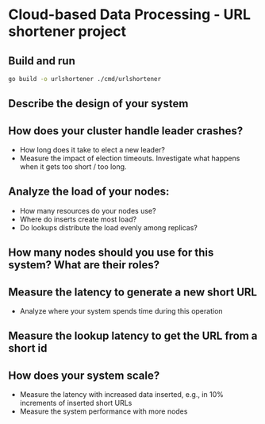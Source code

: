 # Cloud-based Data Processing - URL shortener project

## Build and run
```sh
go build -o urlshortener ./cmd/urlshortener
```

## Describe the design of your system

## How does your cluster handle leader crashes?
* How long does it take to elect a new leader?
* Measure the impact of election timeouts. Investigate what happens when it gets too short / too long.

## Analyze the load of your nodes:
* How many resources do your nodes use?
* Where do inserts create most load?
* Do lookups distribute the load evenly among replicas?

## How many nodes should you use for this system? What are their roles?

## Measure the latency to generate a new short URL
* Analyze where your system spends time during this operation

## Measure the lookup latency to get the URL from a short id

## How does your system scale?
* Measure the latency with increased data inserted, e.g., in 10% increments of inserted short URLs
* Measure the system performance with more nodes

